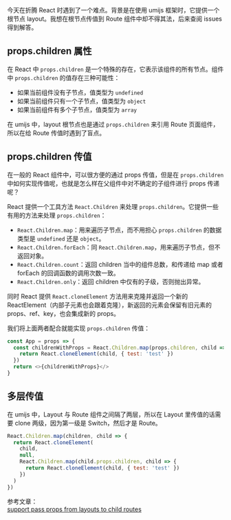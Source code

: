 [pixiv: 70416814]: # 'https://chanshiyu.com/poi/2019/47.jpg'

今天在折腾 React 时遇到了一个难点。背景是在使用 umijs 框架时，它提供一个根节点 layout。我想在根节点传值到 Route 组件中却不得其法，后来查阅 issues 得到解答。

## props.children 属性

在 React 中 `props.children` 是一个特殊的存在，它表示该组件的所有节点。组件中 `props.children` 的值存在三种可能性：

- 如果当前组件没有子节点，值类型为 `undefined`
- 如果当前组件只有一个子节点，值类型为 `object`
- 如果当前组件有多个子节点，值类型为 `array`

在 umijs 中，layout 根节点也是通过 `props.children` 来引用 Route 页面组件，所以在给 Route 传值时遇到了盲点。

## props.children 传值

在一般的 React 组件中，可以很方便的通过 props 传值，但是在 `props.children` 中如何实现传值呢，也就是怎么样在父组件中对不确定的子组件进行 props 传递呢？

React 提供一个工具方法 `React.Children` 来处理 `props.children`。它提供一些有用的方法来处理 `props.children`：

- `React.Children.map`：用来遍历子节点，而不用担心 `props.children` 的数据类型是 `undefined` 还是 `object`。
- `React.Children.forEach`：同 `React.Children.map`，用来遍历子节点，但不返回对象。
- `React.Children.count`：返回 children 当中的组件总数，和传递给 map 或者 forEach 的回调函数的调用次数一致。
- `React.Children.only`：返回 children 中仅有的子级，否则抛出异常。

同时 React 提供 `React.cloneElement` 方法用来克隆并返回一个新的 ReactElement（内部子元素也会跟着克隆），新返回的元素会保留有旧元素的 props、ref、key，也会集成新的 props。

我们将上面两者配合就能实现 `props.children` 传值：

```javascript
const App = props => {
  const childrenWithProps = React.Children.map(props.children, child => {
    return React.cloneElement(child, { test: 'test' })
  })
  return <>{childrenWithProps}</>
}
```

## 多层传值

在 umijs 中，Layout 与 Route 组件之间隔了两层，所以在 Layout 里传值的话需要 clone 两级，因为第一级是 Switch，然后才是 Route。

```javascript
React.Children.map(children, child => {
  return React.cloneElement(
    child,
    null,
    React.Children.map(child.props.children, child => {
      return React.cloneElement(child, { test: 'test' })
    })
  )
})
```

参考文章：  
[support pass props from layouts to child routes](https://github.com/umijs/umi/pull/1282)
